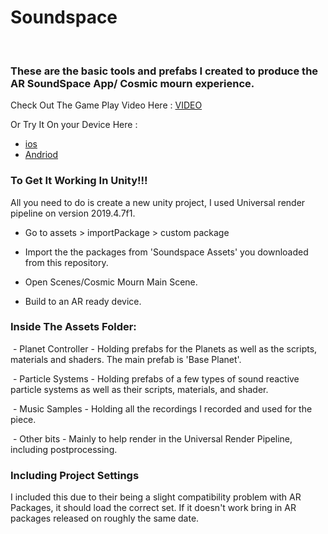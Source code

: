 # Soundspace
 
### These are the basic tools and prefabs I created to produce the AR SoundSpace App/ Cosmic mourn experience.

Check Out The Game Play Video Here : [VIDEO](https://www.youtube.com/watch?v=bRlox-qyZBc&t=4s)

Or Try It On your Device Here : 

 - [ios](https://apps.apple.com/app/id1529811825)
 - [Andriod](https://play.google.com/store/apps/details?id=com.Lorn.SoundSpace.Four&hl=en_GB)


### To Get It Working In Unity!!!

All you need to do is create a new unity project, I used Universal render pipeline on version 2019.4.7f1. 

 - Go to assets > importPackage > custom package 

 - Import the the packages from 'Soundspace Assets' you downloaded from this repository.

 - Open Scenes/Cosmic Mourn Main Scene. 

 - Build to an AR ready device.



### Inside The Assets Folder:

 - Planet Controller - Holding prefabs for the Planets as well as the scripts, materials and shaders. The main prefab is 'Base Planet'.

 - Particle Systems - Holding prefabs of a few types of sound reactive particle systems as well as their scripts, materials, and shader.

 - Music Samples - Holding all the recordings I recorded and used for the piece.

 - Other bits - Mainly to help render in the Universal Render Pipeline, including postprocessing. 



### Including Project Settings

I included this due to their being a slight compatibility problem with AR Packages, it should load the correct set. If it doesn't work bring in AR packages released on roughly the same date.
